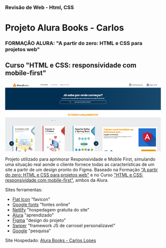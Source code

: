 ### Revisão de Web - Html, CSS

# Projeto Alura Books - Carlos 

### FORMAÇÃO ALURA: "A partir do zero: HTML e CSS para projetos web"
## Curso "HTML e CSS: responsividade com mobile-first"

![Print](/img/Print.png)

Projeto utilizado para aprimorar Responsividade e Mobile First, simulando uma situação real aonde o cliente fornece todas as características de um site a partir de um design pronto do Figma.
Baseado na Formação  ["A partir do zero: HTML e CSS para projetos web"](https://cursos.alura.com.br/formacao-html-css) e no Curso ["HTML e CSS: responsividade com mobile-first"](https://cursos.alura.com.br/course/html-css-responsividade-mobile-first), ambos da Alura.

Sites ferramentas:
- [Flat Icon](https://www.flaticon.com/br/) "favicon"
- [Google fonts](fonts.google.com) "fontes online"
- [Netlify](netlify.com) "hospedagem gratuita do site"
- [Alura](https://cursos.alura.com.br/) "aprendizado"
- [Figma](https://www.figma.com/file/C3XnDTnd9OS4wSesds2ns6/AluraBooks-%7C-Responsividade-com-Mobile-First-(Copy)?type=design&node-id=37-94&mode=design&t=JnXuKqTRcyDtsqxx-0) "design do projeto"
- [Swiper](https://swiperjs.com/) "framework JS de carrosel personalizavel"
- [Google](google.com) "pesquisa"

Site Hospedado: [Alura Books - Carlos Lopes](https://alura-books-carlos.netlify.app/)
